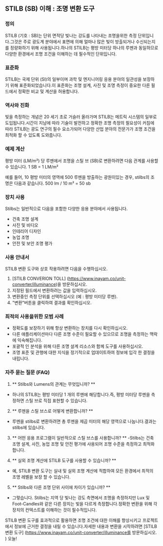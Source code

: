 ## STILB (SB) 이해 : 조명 변환 도구

### 정의
STILB (기호 : SB)는 단위 면적당 빛나는 강도를 나타내는 조명을위한 측정 단위입니다.그것은 주로 광도계 분야에서 표면에 의해 얼마나 많은 빛이 방출되거나 수신되는지를 정량화하기 위해 사용됩니다.하나의 STILB는 평방 미터당 하나의 루멘과 동일하므로 다양한 환경에서 조명 조건을 이해하는 데 필수적인 단위입니다.

### 표준화
STILB는 국제 단위 (SI)의 일부이며 과학 및 엔지니어링 응용 분야의 일관성을 보장하기 위해 표준화되었습니다.이 표준화는 조명 설계, 사진 및 조명 측정이 중요한 다른 필드에서 정확한 비교 및 ​​계산을 허용합니다.

### 역사와 진화
빛을 측정하는 개념은 20 세기 초로 거슬러 올라가며 STILB는 메트릭 시스템의 일부로 도입됩니다.시간이 지남에 따라 기술이 발전하고 정확한 조명 측정의 필요성이 커짐에 따라 STILB는 광도 연구의 필수 요소가되어 다양한 산업 분야의 전문가가 조명 조건을 최적화 할 수 있도록 도와줍니다.

### 예제 계산
평방 미터 (LM/m²) 당 루멘에서 조명을 스틸 브 (SB)로 변환하려면 다음 관계를 사용할 수 있습니다.
1 SB = 1 LM/m²

예를 들어, 10 평방 미터의 영역에 500 루멘을 방출하는 광원이있는 경우, stilbs의 조명은 다음과 같습니다.
500 lm / 10 m² = 50 sb

### 장치 사용
Stilbs는 일반적으로 다음을 포함한 다양한 응용 분야에서 사용됩니다.
- 건축 조명 설계
- 사진 및 비디오
- 인테리어 디자인
- 농업 조명
- 안전 및 보안 조명 평가

### 사용 안내서
STILB 변환 도구와 상호 작용하려면 다음을 수행하십시오.
1. [STILB CONVERION TOLL] (https://www.inayam.co/unit-converter/illuminance)을 방문하십시오.
2. 지정된 필드에서 변환하려는 값을 입력하십시오.
3. 변환중인 측정 단위를 선택하십시오 (예 : 평방 미터당 루멘).
4. "변환"버튼을 클릭하여 결과를 확인하십시오.

### 최적의 사용을위한 모범 사례
- 정확도를 보장하기 위해 항상 변환하는 장치를 다시 확인하십시오.
- 다른 애플리케이션마다 다른 조명 수준이 필요할 수 있으므로 조명을 측정하는 맥락에 익숙해집니다.
- 포괄적 인 분석을 위해 다른 조명 설계 리소스와 함께 도구를 사용하십시오.
- 조명 표준 및 관행에 대한 지식을 정기적으로 업데이트하여 정보에 입각 한 결정을 내립니다.

### 자주 묻는 질문 (FAQ)

1. ** Stilbs와 Lumens의 관계는 무엇입니까? **
- 하나의 STILB는 평방 미터당 1 개의 루멘에 해당합니다.즉, 평방 미터당 루멘을 측정하면 스틸 브로 직접 표현할 수 있습니다.

2. ** 루멘을 스틸 브스로 어떻게 변환합니까? **
- 루멘을 stilbs로 변환하려면 총 루멘을 제곱 미터의 해당 영역으로 나눕니다.결과는 stilbs에 있습니다.

3. ** 어떤 응용 프로그램이 일반적으로 스틸 브스를 사용합니까? **
-Stilbs는 건축 조명 설계, 사진, 농업 조명 및 안전 평가에 사용되어 조명 수준을 측정하고 최적화합니다.

4. ** 실외 조명 계산에 STILB 도구를 사용할 수 있습니까? **
- 예, STILB 변환 도구는 실내 및 실외 조명 계산에 적합하여 모든 환경에서 최적의 조명 레벨을 보장 할 수 있습니다.

5. ** Stilbs와 다른 조명 단위 사이에 차이가 있습니까? **
- 그렇습니다. Stilbs는 지역 당 빛나는 강도 측면에서 조명을 측정하지만 Lux 및 Foot-Candles와 같은 다른 장치는 빛을 다르게 측정합니다.정확한 변환을 위해 각 장치의 컨텍스트를 이해하는 것이 필수적입니다.

STILB 변환 도구를 효과적으로 활용하면 조명 조건에 대한 이해를 향상시키고 프로젝트에서 정보에 근거한 결정을 내릴 수 있습니다.자세한 내용과 변환을 시작하려면 [STILB 변환 도구] (https://www.inayam.co/unit-converter/illuminance를 방문하십시오. ) 오늘!